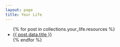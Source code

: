 ```yaml
---
layout: page
title: Your Life
---
```


<ul>
  {% for post in collections.your_life.resources %}
    <li>
      <a href="{{ post.relative_url }}">{{ post.data.title }}</a>
    </li>
  {% endfor %}
</ul>

